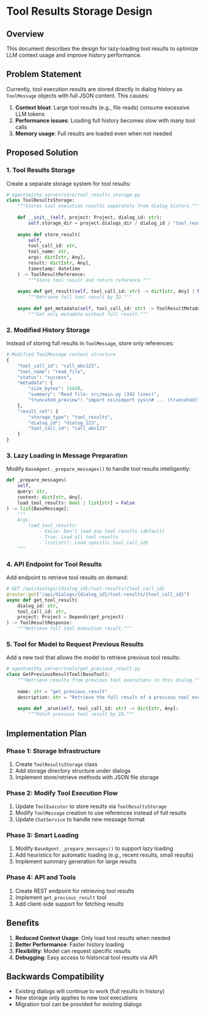 # Tool Results Storage Design

## Overview

This document describes the design for lazy-loading tool results to optimize LLM context usage and improve history performance.

## Problem Statement

Currently, tool execution results are stored directly in dialog history as `ToolMessage` objects with full JSON content. This causes:

1. **Context bloat**: Large tool results (e.g., file reads) consume excessive LLM tokens
2. **Performance issues**: Loading full history becomes slow with many tool calls
3. **Memory usage**: Full results are loaded even when not needed

## Proposed Solution

### 1. Tool Results Storage

Create a separate storage system for tool results:

```python
# agentsmithy_server/core/tool_results_storage.py
class ToolResultsStorage:
    """Stores tool execution results separately from dialog history."""
    
    def __init__(self, project: Project, dialog_id: str):
        self.storage_dir = project.dialogs_dir / dialog_id / "tool_results"
        
    async def store_result(
        self, 
        tool_call_id: str,
        tool_name: str,
        args: dict[str, Any],
        result: dict[str, Any],
        timestamp: datetime
    ) -> ToolResultReference:
        """Store tool result and return reference."""
        
    async def get_result(self, tool_call_id: str) -> dict[str, Any] | None:
        """Retrieve full tool result by ID."""
        
    async def get_metadata(self, tool_call_id: str) -> ToolResultMetadata | None:
        """Get only metadata without full result."""
```

### 2. Modified History Storage

Instead of storing full results in `ToolMessage`, store only references:

```python
# Modified ToolMessage content structure
{
    "tool_call_id": "call_abc123",
    "tool_name": "read_file",
    "status": "success",
    "metadata": {
        "size_bytes": 15420,
        "summary": "Read file: src/main.py (342 lines)",
        "truncated_preview": "import os\nimport sys\n# ... (truncated)"
    },
    "result_ref": {
        "storage_type": "tool_results",
        "dialog_id": "dialog_123",
        "tool_call_id": "call_abc123"
    }
}
```

### 3. Lazy Loading in Message Preparation

Modify `BaseAgent._prepare_messages()` to handle tool results intelligently:

```python
def _prepare_messages(
    self, 
    query: str, 
    context: dict[str, Any],
    load_tool_results: bool | list[str] = False
) -> list[BaseMessage]:
    """
    Args:
        load_tool_results: 
            - False: Don't load any tool results (default)
            - True: Load all tool results
            - list[str]: Load specific tool_call_ids
    """
```

### 4. API Endpoint for Tool Results

Add endpoint to retrieve tool results on demand:

```python
# GET /api/dialogs/{dialog_id}/tool-results/{tool_call_id}
@router.get("/api/dialogs/{dialog_id}/tool-results/{tool_call_id}")
async def get_tool_result(
    dialog_id: str,
    tool_call_id: str,
    project: Project = Depends(get_project)
) -> ToolResultResponse:
    """Retrieve full tool execution result."""
```

### 5. Tool for Model to Request Previous Results

Add a new tool that allows the model to retrieve previous tool results:

```python
# agentsmithy_server/tools/get_previous_result.py
class GetPreviousResultTool(BaseTool):
    """Retrieve results from previous tool executions in this dialog."""
    
    name: str = "get_previous_result"
    description: str = "Retrieve the full result of a previous tool execution"
    
    async def _arun(self, tool_call_id: str) -> dict[str, Any]:
        """Fetch previous tool result by ID."""
```

## Implementation Plan

### Phase 1: Storage Infrastructure
1. Create `ToolResultsStorage` class
2. Add storage directory structure under dialogs
3. Implement store/retrieve methods with JSON file storage

### Phase 2: Modify Tool Execution Flow
1. Update `ToolExecutor` to store results via `ToolResultsStorage`
2. Modify `ToolMessage` creation to use references instead of full results
3. Update `ChatService` to handle new message format

### Phase 3: Smart Loading
1. Modify `BaseAgent._prepare_messages()` to support lazy loading
2. Add heuristics for automatic loading (e.g., recent results, small results)
3. Implement summary generation for large results

### Phase 4: API and Tools
1. Create REST endpoint for retrieving tool results
2. Implement `get_previous_result` tool
3. Add client-side support for fetching results

## Benefits

1. **Reduced Context Usage**: Only load tool results when needed
2. **Better Performance**: Faster history loading
3. **Flexibility**: Model can request specific results
4. **Debugging**: Easy access to historical tool results via API

## Backwards Compatibility

- Existing dialogs will continue to work (full results in history)
- New storage only applies to new tool executions
- Migration tool can be provided for existing dialogs
